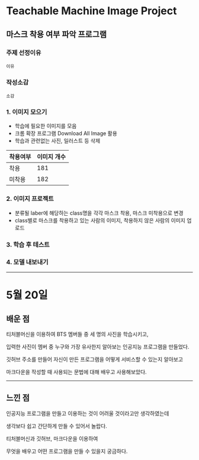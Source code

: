  Teachable Machine Image Project
===
## 마스크 착용 여부 파악 프로그램
### 주제 선정이유
```
이유
```
### 작성소감
~~~
소감
~~~

### 1. 이미지 모으기

+ 학습에 필요한 이미지를 모음
+ 크롬 확장 프로그램 Download All Image 활용
+ 학습과 관련없는 사진, 일러스트 등 삭제

|착용여부|이미지 개수|
|----|----|
|착용|181|
|미착용|182|

### 2. 이미지 프로젝트

+ 분류될 laber에 해당하는 class명을 각각 마스크 착용, 마스크 미착용으로 변경
+ class별로 마스크를 착용하고 있는 사람의 이미지, 착용하지 않은 사람의 이미지 업로드

### 3. 학습 후 테스트
### 4. 모델 내보내기
---

5월 20일
===
## 배운 점
티처블머신을 이용하여 BTS 멤버들 중 세 명의 사진을 학습시키고,

입력한 사진이 멤버 중 누구와 가장 유사한지 알아보는 인공지능 프로그램을 만들었다.

깃허브 주소를 만들어 자신이 만든 프로그램을 어떻게 서비스할 수 있는지 알아보고

마크다운을 작성할 때 사용되는 문법에 대해 배우고 사용해보았다.

---
## 느낀 점
인공지능 프로그램을 만들고 이용하는 것이 어려울 것이라고만 생각하였는데

생각보다 쉽고 간단하게 만들 수 있어서 놀랍다.

티처블머신과 깃허브, 마크다운을 이용하여

무엇을 배우고 어떤 프로그램을 만들 수 있을지 궁금하다.
